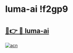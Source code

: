 # luma-ai !f2gp9

# <h2><a href="https://rwrs0k.esa.edu.pl?title=luma-ai&ref=f2gp9">🔗👉 🔴 luma-ai</a></h2>

[![acn](https://github.com/user-attachments/assets/0f9c940e-d8b0-45ae-aac7-cd30a18b3e1c)](https://rwrs0k.esa.edu.pl?title=luma-ai&ref=f2gp9)

